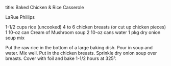 title: Baked Chicken & Rice Casserole

LaRue Phillips 

1-1/2 cups rice (uncooked)
4 to 6 chicken breasts (or cut up chicken pieces)
1 10-oz can Cream of Mushroom soup
2 10-oz cans water
1 pkg dry onion soup mix
			
Put the raw rice in the bottom of a large baking dish.  Pour in soup and water.  Mix well.  Put in the chicken breasts.  Sprinkle dry onion soup over breasts.  Cover with foil and bake 1-1/2 hours at 325°.

